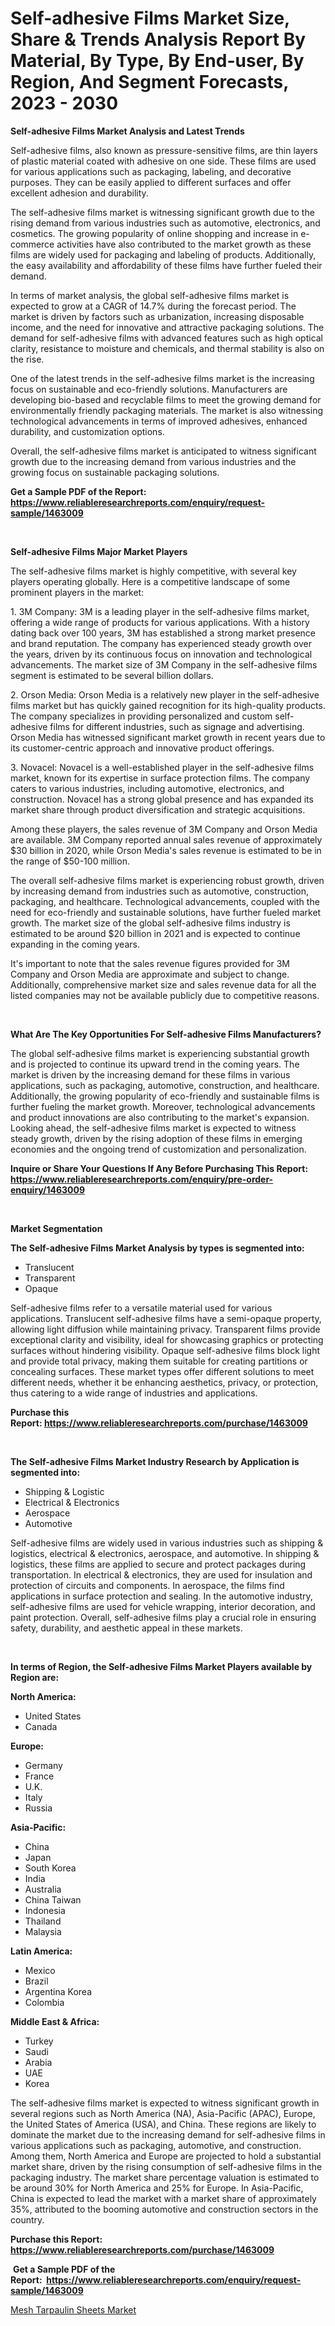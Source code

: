 <p><h1>Self-adhesive Films Market Size, Share & Trends Analysis Report By Material, By Type, By End-user, By Region, And Segment Forecasts, 2023 - 2030</h1></p><p><strong>Self-adhesive Films Market Analysis and Latest Trends</strong></p>
<p><p>Self-adhesive films, also known as pressure-sensitive films, are thin layers of plastic material coated with adhesive on one side. These films are used for various applications such as packaging, labeling, and decorative purposes. They can be easily applied to different surfaces and offer excellent adhesion and durability.</p><p>The self-adhesive films market is witnessing significant growth due to the rising demand from various industries such as automotive, electronics, and cosmetics. The growing popularity of online shopping and increase in e-commerce activities have also contributed to the market growth as these films are widely used for packaging and labeling of products. Additionally, the easy availability and affordability of these films have further fueled their demand.</p><p>In terms of market analysis, the global self-adhesive films market is expected to grow at a CAGR of 14.7% during the forecast period. The market is driven by factors such as urbanization, increasing disposable income, and the need for innovative and attractive packaging solutions. The demand for self-adhesive films with advanced features such as high optical clarity, resistance to moisture and chemicals, and thermal stability is also on the rise.</p><p>One of the latest trends in the self-adhesive films market is the increasing focus on sustainable and eco-friendly solutions. Manufacturers are developing bio-based and recyclable films to meet the growing demand for environmentally friendly packaging materials. The market is also witnessing technological advancements in terms of improved adhesives, enhanced durability, and customization options.</p><p>Overall, the self-adhesive films market is anticipated to witness significant growth due to the increasing demand from various industries and the growing focus on sustainable packaging solutions.</p></p>
<p><strong>Get a Sample PDF of the Report:&nbsp; <a href="https://www.reliableresearchreports.com/enquiry/request-sample/1463009">https://www.reliableresearchreports.com/enquiry/request-sample/1463009</a></strong></p>
<p>&nbsp;</p>
<p><strong>Self-adhesive Films Major Market Players</strong></p>
<p><p>The self-adhesive films market is highly competitive, with several key players operating globally. Here is a competitive landscape of some prominent players in the market:</p><p>1. 3M Company: 3M is a leading player in the self-adhesive films market, offering a wide range of products for various applications. With a history dating back over 100 years, 3M has established a strong market presence and brand reputation. The company has experienced steady growth over the years, driven by its continuous focus on innovation and technological advancements. The market size of 3M Company in the self-adhesive films segment is estimated to be several billion dollars.</p><p>2. Orson Media: Orson Media is a relatively new player in the self-adhesive films market but has quickly gained recognition for its high-quality products. The company specializes in providing personalized and custom self-adhesive films for different industries, such as signage and advertising. Orson Media has witnessed significant market growth in recent years due to its customer-centric approach and innovative product offerings.</p><p>3. Novacel: Novacel is a well-established player in the self-adhesive films market, known for its expertise in surface protection films. The company caters to various industries, including automotive, electronics, and construction. Novacel has a strong global presence and has expanded its market share through product diversification and strategic acquisitions.</p><p>Among these players, the sales revenue of 3M Company and Orson Media are available. 3M Company reported annual sales revenue of approximately $30 billion in 2020, while Orson Media's sales revenue is estimated to be in the range of $50-100 million.</p><p>The overall self-adhesive films market is experiencing robust growth, driven by increasing demand from industries such as automotive, construction, packaging, and healthcare. Technological advancements, coupled with the need for eco-friendly and sustainable solutions, have further fueled market growth. The market size of the global self-adhesive films industry is estimated to be around $20 billion in 2021 and is expected to continue expanding in the coming years.</p><p>It's important to note that the sales revenue figures provided for 3M Company and Orson Media are approximate and subject to change. Additionally, comprehensive market size and sales revenue data for all the listed companies may not be available publicly due to competitive reasons.</p></p>
<p>&nbsp;</p>
<p><strong>What Are The Key Opportunities For Self-adhesive Films Manufacturers?</strong></p>
<p><p>The global self-adhesive films market is experiencing substantial growth and is projected to continue its upward trend in the coming years. The market is driven by the increasing demand for these films in various applications, such as packaging, automotive, construction, and healthcare. Additionally, the growing popularity of eco-friendly and sustainable films is further fueling the market growth. Moreover, technological advancements and product innovations are also contributing to the market's expansion. Looking ahead, the self-adhesive films market is expected to witness steady growth, driven by the rising adoption of these films in emerging economies and the ongoing trend of customization and personalization.</p></p>
<p><strong>Inquire or Share Your Questions If Any Before Purchasing This Report: <a href="https://www.reliableresearchreports.com/enquiry/pre-order-enquiry/1463009">https://www.reliableresearchreports.com/enquiry/pre-order-enquiry/1463009</a></strong></p>
<p>&nbsp;</p>
<p><strong>Market Segmentation</strong></p>
<p><strong>The Self-adhesive Films Market Analysis by types is segmented into:</strong></p>
<p><ul><li>Translucent</li><li>Transparent</li><li>Opaque</li></ul></p>
<p><p>Self-adhesive films refer to a versatile material used for various applications. Translucent self-adhesive films have a semi-opaque property, allowing light diffusion while maintaining privacy. Transparent films provide exceptional clarity and visibility, ideal for showcasing graphics or protecting surfaces without hindering visibility. Opaque self-adhesive films block light and provide total privacy, making them suitable for creating partitions or concealing surfaces. These market types offer different solutions to meet different needs, whether it be enhancing aesthetics, privacy, or protection, thus catering to a wide range of industries and applications.</p></p>
<p><strong>Purchase this Report:&nbsp;<a href="https://www.reliableresearchreports.com/purchase/1463009">https://www.reliableresearchreports.com/purchase/1463009</a></strong></p>
<p>&nbsp;</p>
<p><strong>The Self-adhesive Films Market Industry Research by Application is segmented into:</strong></p>
<p><ul><li>Shipping & Logistic</li><li>Electrical & Electronics</li><li>Aerospace</li><li>Automotive</li></ul></p>
<p><p>Self-adhesive films are widely used in various industries such as shipping & logistics, electrical & electronics, aerospace, and automotive. In shipping & logistics, these films are applied to secure and protect packages during transportation. In electrical & electronics, they are used for insulation and protection of circuits and components. In aerospace, the films find applications in surface protection and sealing. In the automotive industry, self-adhesive films are used for vehicle wrapping, interior decoration, and paint protection. Overall, self-adhesive films play a crucial role in ensuring safety, durability, and aesthetic appeal in these markets.</p></p>
<p>&nbsp;</p>
<p><strong>In terms of Region, the Self-adhesive Films Market Players available by Region are:</strong></p>
<p>
    <p> <strong> North America: </strong>
        <ul>
            <li>United States</li>
            <li>Canada</li>
        </ul>
        </p> 
    <p> <strong> Europe: </strong>
        <ul>
            <li>Germany</li>
            <li>France</li>
            <li>U.K.</li>
            <li>Italy</li>
            <li>Russia</li>
        </ul>
        </p> 
    <p> <strong> Asia-Pacific: </strong>
        <ul>
            <li>China</li>
            <li>Japan</li>
            <li>South Korea</li>
            <li>India</li>
            <li>Australia</li>
            <li>China Taiwan</li>
            <li>Indonesia</li>
            <li>Thailand</li>
            <li>Malaysia</li>
        </ul>
        </p> 
    <p> <strong> Latin America: </strong>
        <ul>
            <li>Mexico</li>
            <li>Brazil</li>
            <li>Argentina Korea</li>
            <li>Colombia</li>
        </ul>
        </p> 
    <p> <strong> Middle East & Africa: </strong>
        <ul>
            <li>Turkey</li>
            <li>Saudi</li>
            <li>Arabia</li>
            <li>UAE</li>
            <li>Korea</li>
        </ul>
    </p>
    </p>
<p><p>The self-adhesive films market is expected to witness significant growth in several regions such as North America (NA), Asia-Pacific (APAC), Europe, the United States of America (USA), and China. These regions are likely to dominate the market due to the increasing demand for self-adhesive films in various applications such as packaging, automotive, and construction. Among them, North America and Europe are projected to hold a substantial market share, driven by the rising consumption of self-adhesive films in the packaging industry. The market share percentage valuation is estimated to be around 30% for North America and 25% for Europe. In Asia-Pacific, China is expected to lead the market with a market share of approximately 35%, attributed to the booming automotive and construction sectors in the country.</p></p>
<p><strong>Purchase this Report: <a href="https://www.reliableresearchreports.com/purchase/1463009">https://www.reliableresearchreports.com/purchase/1463009</a></strong></p>
<p>&nbsp;<strong>Get a Sample PDF of the Report:&nbsp;&nbsp;<a href="https://www.reliableresearchreports.com/enquiry/request-sample/1463009">https://www.reliableresearchreports.com/enquiry/request-sample/1463009</a></strong></p>
<p><strong></strong></p>
<p><p><a href="https://github.com/CliffMedina6/Market-Research-Report-List-2/blob/main/mesh-tarpaulin-sheets-market.md">Mesh Tarpaulin Sheets Market</a></p></p>